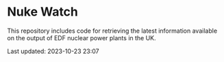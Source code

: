 # Nuke Watch

This repository includes code for retrieving the latest information available on the output of EDF nuclear power plants in the UK.

Last updated: 2023-10-23 23:07